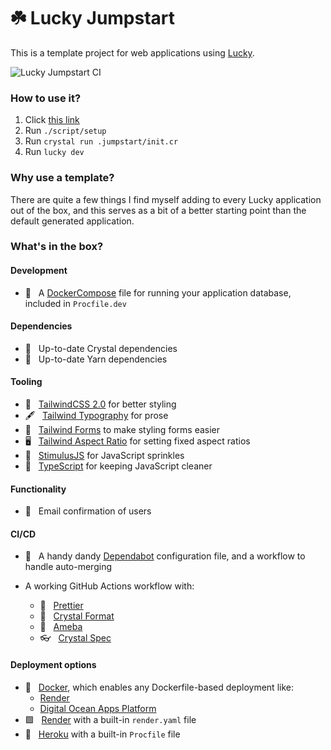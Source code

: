 # ☘️ Lucky Jumpstart

This is a template project for web applications using [Lucky](https://luckyframework.org).

![Lucky Jumpstart CI](https://github.com/stephendolan/lucky_jumpstart/workflows/Lucky%20Jumpstart%20CI/badge.svg)

### How to use it?

1. Click [this link](https://github.com/stephendolan/lucky_jumpstart/generate)
1. Run `./script/setup`
1. Run `crystal run .jumpstart/init.cr`
1. Run `lucky dev`

### Why use a template?

There are quite a few things I find myself adding to every Lucky application out of the box, and this serves as a bit of a better starting point than the default generated application.

### What's in the box?

#### Development

- 🐳 &nbsp; A [DockerCompose](https://docs.docker.com/compose/) file for running your application database, included in `Procfile.dev`

#### Dependencies

- 💎 &nbsp; Up-to-date Crystal dependencies
- 🧶 &nbsp; Up-to-date Yarn dependencies

#### Tooling

- 💨 &nbsp; [TailwindCSS 2.0](https://tailwindcss.com) for better styling
- 🖋 &nbsp; [Tailwind Typography](https://tailwindcss.com/docs/typography-plugin) for prose
- 📝 &nbsp; [Tailwind Forms](https://github.com/tailwindlabs/tailwindcss-forms) to make styling forms easier
- 🖥 &nbsp; [Tailwind Aspect Ratio](https://github.com/tailwindlabs/tailwindcss-aspect-ratio) for setting fixed aspect ratios
- 🎉 &nbsp; [StimulusJS](https://stimulusjs.org) for JavaScript sprinkles
- 🚀 &nbsp; [TypeScript](https://typescript.org) for keeping JavaScript cleaner

#### Functionality

- 📧 &nbsp; Email confirmation of users

#### CI/CD

- 🤖 &nbsp; A handy dandy [Dependabot](https://dependabot.com/) configuration file, and a workflow to handle auto-merging

- A working GitHub Actions workflow with:
  - 💃 &nbsp; [Prettier](https://prettier.io/)
  - 💎 &nbsp; [Crystal Format](https://crystal-lang.org/reference/using_the_compiler/#crystal-tool-format)
  - 🦠 &nbsp; [Ameba](https://github.com/crystal-ameba/ameba)
  - 👓 &nbsp; [Crystal Spec](https://crystal-lang.org/api/latest/Spec.html)

#### Deployment options

- 🐳 &nbsp; [Docker](https://www.docker.com), which enables any Dockerfile-based deployment like:
  - [Render](https://render.com)
  - [Digital Ocean Apps Platform](https://www.digitalocean.com/products/app-platform)
- 🟩 &nbsp; [Render](https://render.com) with a built-in `render.yaml` file
- 👾 &nbsp; [Heroku](https://luckyframework.org/guides/deploying/heroku) with a built-in `Procfile` file

